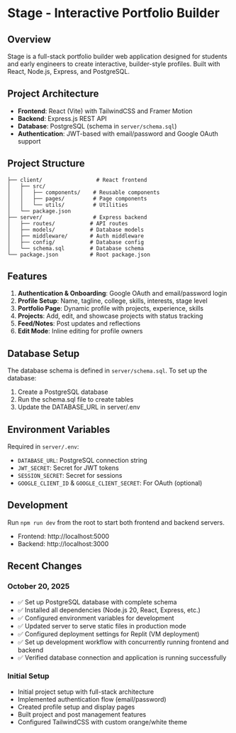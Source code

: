 # Stage - Interactive Portfolio Builder

## Overview
Stage is a full-stack portfolio builder web application designed for students and early engineers to create interactive, builder-style profiles. Built with React, Node.js, Express, and PostgreSQL.

## Project Architecture
- **Frontend**: React (Vite) with TailwindCSS and Framer Motion
- **Backend**: Express.js REST API
- **Database**: PostgreSQL (schema in `server/schema.sql`)
- **Authentication**: JWT-based with email/password and Google OAuth support

## Project Structure
```
├── client/                 # React frontend
│   ├── src/
│   │   ├── components/    # Reusable components
│   │   ├── pages/         # Page components
│   │   └── utils/         # Utilities
│   └── package.json
├── server/                # Express backend
│   ├── routes/           # API routes
│   ├── models/           # Database models
│   ├── middleware/       # Auth middleware
│   ├── config/           # Database config
│   └── schema.sql        # Database schema
└── package.json          # Root package.json
```

## Features
1. **Authentication & Onboarding**: Google OAuth and email/password login
2. **Profile Setup**: Name, tagline, college, skills, interests, stage level
3. **Portfolio Page**: Dynamic profile with projects, experience, skills
4. **Projects**: Add, edit, and showcase projects with status tracking
5. **Feed/Notes**: Post updates and reflections
6. **Edit Mode**: Inline editing for profile owners

## Database Setup
The database schema is defined in `server/schema.sql`. To set up the database:
1. Create a PostgreSQL database
2. Run the schema.sql file to create tables
3. Update the DATABASE_URL in server/.env

## Environment Variables
Required in `server/.env`:
- `DATABASE_URL`: PostgreSQL connection string
- `JWT_SECRET`: Secret for JWT tokens
- `SESSION_SECRET`: Secret for sessions
- `GOOGLE_CLIENT_ID` & `GOOGLE_CLIENT_SECRET`: For OAuth (optional)

## Development
Run `npm run dev` from the root to start both frontend and backend servers.
- Frontend: http://localhost:5000
- Backend: http://localhost:3000

## Recent Changes
### October 20, 2025
- ✅ Set up PostgreSQL database with complete schema
- ✅ Installed all dependencies (Node.js 20, React, Express, etc.)
- ✅ Configured environment variables for development
- ✅ Updated server to serve static files in production mode
- ✅ Configured deployment settings for Replit (VM deployment)
- ✅ Set up development workflow with concurrently running frontend and backend
- ✅ Verified database connection and application is running successfully

### Initial Setup
- Initial project setup with full-stack architecture
- Implemented authentication flow (email/password)
- Created profile setup and display pages
- Built project and post management features
- Configured TailwindCSS with custom orange/white theme
